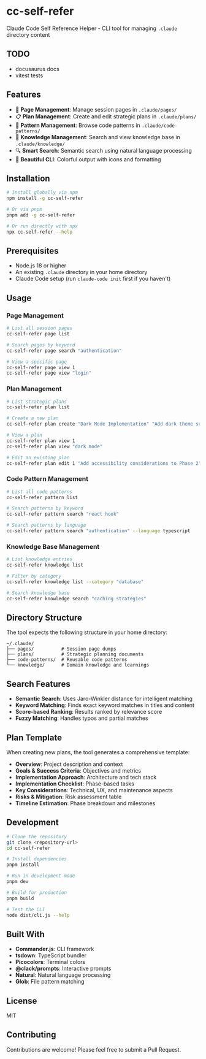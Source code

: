 # cc-self-refer

Claude Code Self Reference Helper - CLI tool for managing `.claude` directory content

## TODO
- docusaurus docs
- vitest tests

## Features

- 📄 **Page Management**: Manage session pages in `.claude/pages/`
- 📋 **Plan Management**: Create and edit strategic plans in `.claude/plans/`
- 🧩 **Pattern Management**: Browse code patterns in `.claude/code-patterns/`
- 🧠 **Knowledge Management**: Search and view knowledge base in `.claude/knowledge/`
- 🔍 **Smart Search**: Semantic search using natural language processing
- 🎨 **Beautiful CLI**: Colorful output with icons and formatting

## Installation

```bash
# Install globally via npm
npm install -g cc-self-refer

# Or via pnpm
pnpm add -g cc-self-refer

# Or run directly with npx
npx cc-self-refer --help
```

## Prerequisites

- Node.js 18 or higher
- An existing `.claude` directory in your home directory
- Claude Code setup (run `claude-code init` first if you haven't)

## Usage

### Page Management

```bash
# List all session pages
cc-self-refer page list

# Search pages by keyword
cc-self-refer page search "authentication"

# View a specific page
cc-self-refer page view 1
cc-self-refer page view "login"
```

### Plan Management

```bash
# List strategic plans
cc-self-refer plan list

# Create a new plan
cc-self-refer plan create "Dark Mode Implementation" "Add dark theme support to the application"

# View a plan
cc-self-refer plan view 1
cc-self-refer plan view "dark mode"

# Edit an existing plan
cc-self-refer plan edit 1 "Add accessibility considerations to Phase 2"
```

### Code Pattern Management

```bash
# List all code patterns
cc-self-refer pattern list

# Search patterns by keyword
cc-self-refer pattern search "react hook"

# Search patterns by language
cc-self-refer pattern search "authentication" --language typescript
```

### Knowledge Base Management

```bash
# List knowledge entries
cc-self-refer knowledge list

# Filter by category
cc-self-refer knowledge list --category "database"

# Search knowledge base
cc-self-refer knowledge search "caching strategies"
```

## Directory Structure

The tool expects the following structure in your home directory:

```
~/.claude/
├── pages/          # Session page dumps
├── plans/          # Strategic planning documents
├── code-patterns/  # Reusable code patterns
└── knowledge/      # Domain knowledge and learnings
```

## Search Features

- **Semantic Search**: Uses Jaro-Winkler distance for intelligent matching
- **Keyword Matching**: Finds exact keyword matches in titles and content
- **Score-based Ranking**: Results ranked by relevance score
- **Fuzzy Matching**: Handles typos and partial matches

## Plan Template

When creating new plans, the tool generates a comprehensive template:

- **Overview**: Project description and context
- **Goals & Success Criteria**: Objectives and metrics
- **Implementation Approach**: Architecture and tech stack
- **Implementation Checklist**: Phase-based tasks
- **Key Considerations**: Technical, UX, and maintenance aspects
- **Risks & Mitigation**: Risk assessment table
- **Timeline Estimation**: Phase breakdown and milestones

## Development

```bash
# Clone the repository
git clone <repository-url>
cd cc-self-refer

# Install dependencies
pnpm install

# Run in development mode
pnpm dev

# Build for production
pnpm build

# Test the CLI
node dist/cli.js --help
```

## Built With

- **Commander.js**: CLI framework
- **tsdown**: TypeScript bundler
- **Picocolors**: Terminal colors
- **@clack/prompts**: Interactive prompts
- **Natural**: Natural language processing
- **Glob**: File pattern matching

## License

MIT

## Contributing

Contributions are welcome! Please feel free to submit a Pull Request.
